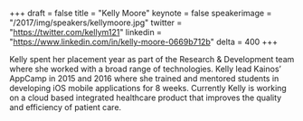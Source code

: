 +++
draft = false
title = "Kelly Moore"
keynote = false
speakerimage = "/2017/img/speakers/kellymoore.jpg"
twitter = "https://twitter.com/kellym121"
linkedin = "https://www.linkedin.com/in/kelly-moore-0669b712b"
delta = 400
+++

Kelly spent her placement year as part of the Research & Development team where she worked with a broad range of technologies. Kelly lead Kainos’ AppCamp in 2015 and 2016 where she trained and mentored students in developing iOS mobile applications for 8 weeks. Currently Kelly is working on a cloud based integrated healthcare product that improves the quality and efficiency of patient care.